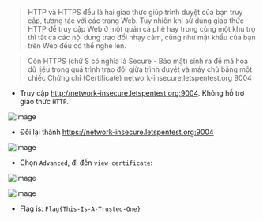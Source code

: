 > HTTP và HTTPS đều là hai giao thức giúp trình duyệt của bạn truy cập, tương tác với các trang Web. Tuy nhiên khi sử dụng giao thức HTTP để truy cập Web ở một quán cà phê hay trong cùng một khu trọ thì tất cả các nội dung trao đổi nhạy cảm, cũng như mật khẩu của bạn trên Web đều có thể nghe lén.

> Còn HTTPS (chữ S có nghĩa là Secure - Bảo mật) sinh ra để mã hóa dữ liệu trong quá trình trao đổi giữa trình duyệt và máy chủ bằng một chiếc Chứng chỉ (Certificate)
> network-insecure.letspentest.org 9004


* Truy cập http://network-insecure.letspentest.org:9004. Không hỗ trợ giao thức `HTTP`.

![image](https://user-images.githubusercontent.com/68783065/140476602-18ef1060-7458-4422-8afd-3245c1098895.png)

* Đổi lại thành https://network-insecure.letspentest.org:9004

![image](https://user-images.githubusercontent.com/68783065/140476845-76b54568-7f09-444b-a115-0869c2fcd391.png)

* Chọn `Advanced`, đi đến `view certificate`:

![image](https://user-images.githubusercontent.com/68783065/140477246-fe7b7478-ddbd-46e6-b682-254932d631e3.png)


![image](https://user-images.githubusercontent.com/68783065/140477109-e4e51db1-8a90-4d72-a28a-648d8aea4ee5.png)



* Flag is: `Flag{This-Is-A-Trusted-One}`



